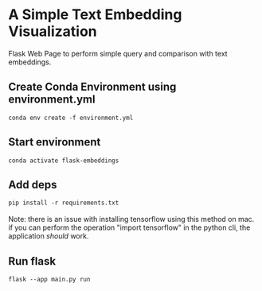 # A Simple Text Embedding Visualization
Flask Web Page to perform simple query and comparison with text embeddings.

## Create Conda Environment using environment.yml<br>
```conda env create -f environment.yml```

## Start environment<br>
```conda activate flask-embeddings```

## Add deps<br>
```pip install -r requirements.txt```<br><br>
Note: there is an issue with installing tensorflow using this method on mac.  if you can perform the operation "import tensorflow" in the python cli, the application *should* work.

## Run flask
```flask --app main.py run```

